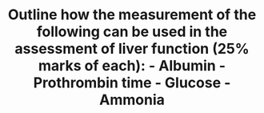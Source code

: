---
title: "Outline how the measurement of the following can be used in the assessment of liver function (25% marks of each): - Albumin - Prothrombin time - Glucose - Ammonia"
entityType: SAQ
exam: PEX
college: CICM
year: 2021
sitting: B
question: 7
passRate: 54
EC_expectedDomains:
- "This was a new question and overall, most candidates provided some detail on each component as requested. Those answers that used a simple template for each section generally scored better than those who wrote in a paragraph style for each section."
EC_extraCredit:
- "Areas expected to be covered included the following; a definition of the variable to provide context, a normal value and the range of influences that effect the variable both related to liver function and or extrinsic to the liver (attempting to introduce the concepts of sensitivity and specificity for each test)."
EC_errorsCommon:
- "Stronger answers provided some context as to whether the variable was sensitive to acute or chronic changes in liver function and which synthetic/metabolic component of the liver the variable represented."
---